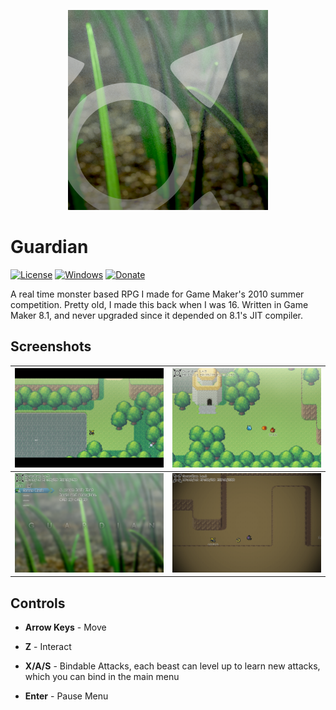 <p align="center">
  <img src="screenshots/guardian-logo.png" alt="Guardian Logo"/>
</p>

# Guardian

[![License][license-img]][license-url]
[![Windows][windows-img]][windows-url]
[![Donate][donate-img]][donate-url]

A real time monster based RPG I made for Game Maker's 2010 summer competition. Pretty old, I made this back when I was 16. Written in Game Maker 8.1, and never upgraded since it depended on 8.1's JIT compiler.

## Screenshots

| ![Main Menu](screenshots/cutscene.png) | ![Gameplay](screenshots/combat.png) |
|:-:|:-:|
| ![Editor](screenshots/menu.png) | ![Android App](screenshots/cave.png) |

## Controls

- **Arrow Keys** - Move

- **Z** - Interact

- **X/A/S** - Bindable Attacks, each beast can level up to learn new attacks, which you can bind in the main menu

- **Enter** - Pause Menu

[donate-img]: http://img.shields.io/:$-patreon-green.svg?style=flat-square
[donate-url]: https://www.patreon.com/alaingalvan
[license-img]: http://img.shields.io/:license-mit-blue.svg?style=flat-square
[license-url]: https://opensource.org/licenses/MIT  
[steam-url]: https://steamcommunity.com/sharedfiles/filedetails/?id=101432890&tscn=1350763601
[steam-img]: https://img.shields.io/badge/steam-workshop-2a2a2a.svg?style=flat-square
[windows-img]: http://img.shields.io/:download-win-03b3fe.svg?style=flat-square
[windows-url]: https://github.com/alaingalvan/guardian-gm81/raw/master/builds/windows/guardian.exe 
